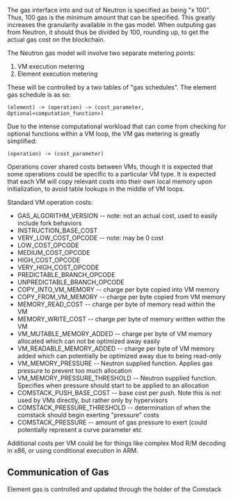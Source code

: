The gas interface into and out of Neutron is specified as being "x 100". Thus, 100 gas is the minimum amount that can be specified. This greatly increases the granularity available in the gas model. When outputing gas from Neutron, it should thus be divided by 100, rounding up, to get the actual gas cost on the blockchain.

The Neutron gas model will involve two separate metering points:

1. VM execution metering
2. Element execution metering

These will be controlled by a two tables of "gas schedules". The element gas schedule is as so:

    (element) -> (operation) -> (cost_parameter, Optional<computation_function>)

Due to the intense computational workload that can come from checking for optional functions within a VM loop, the VM gas metering is greatly simplified:

    (operation) -> (cost_parameter)

Operations cover shared costs between VMs, though it is expected that some operations could be specific to a particular VM type. It is expected that each VM will copy relevant costs into their own local memory upon initialization, to avoid table lookups in the middle of VM loops. 

Standard VM operation costs:

* GAS_ALGORITHM_VERSION -- note: not an actual cost, used to easily include fork behaviors
* INSTRUCTION_BASE_COST
* VERY_LOW_COST_OPCODE -- note: may be 0 cost
* LOW_COST_OPCODE
* MEDIUM_COST_OPCODE
* HIGH_COST_OPCODE
* VERY_HIGH_COST_OPCODE
* PREDICTABLE_BRANCH_OPCODE
* UNPREDICTABLE_BRANCH_OPCODE
* COPY_INTO_VM_MEMORY -- charge per byte copied into VM memory
* COPY_FROM_VM_MEMORY -- charge per byte copied from VM memory
* MEMORY_READ_COST -- charge per byte of memory read within the VM
* MEMORY_WRITE_COST -- charge per byte of memory written within the VM
* VM_MUTABLE_MEMORY_ADDED -- charge per byte of VM memory allocated which can not be optimized away easily
* VM_READABLE_MEMORY_ADDED -- charge per byte of VM memory added which can potentially be optimized away due to being read-only
* VM_MEMORY_PRESSURE -- Neutron supplied function. Applies gas pressure to prevent too much allocation
* VM_MEMORY_PRESSURE_THRESHOLD -- Neutron supplied function. Specifies when pressure should start to be applied to an allocation
* COMSTACK_PUSH_BASE_COST -- base cost per push. Note this is not used by VMs directly, but rather only by hypervisors
* COMSTACK_PRESSURE_THRESHOLD -- determination of when the comstack should begin exerting "pressure" costs
* COMSTACK_PRESSURE -- amount of gas pressure to exert (could potentially represent a curve parameter etc

Additional costs per VM could be for things like complex Mod R/M decoding in x86, or using conditional execution in ARM.

## Communication of Gas

Element gas is controlled and updated through the holder of the Comstack








